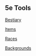 ## 5e Tools
[Bestiary](https://5egmegaanon.github.io/5etools/bestiary.html)

[Items](https://5egmegaanon.github.io/5etools/items.html)

[Races](https://5egmegaanon.github.io/5etools/races.html)

[Backgrounds](https://5egmegaanon.github.io/5etools/backgrounds.html)